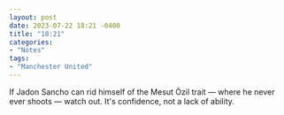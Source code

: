 ```yaml
---
layout: post
date: 2023-07-22 18:21 -0400
title: "18:21"
categories:
- "Notes"
tags:
- "Manchester United"
---
```


If Jadon Sancho can rid himself of the Mesut Özil trait — where he never ever shoots — watch out. It's confidence, not a lack of ability.
